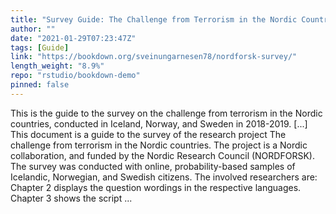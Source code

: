 ```yaml
---
title: "Survey Guide: The Challenge from Terrorism in the Nordic Countries"
author: ""
date: "2021-01-29T07:23:47Z"
tags: [Guide]
link: "https://bookdown.org/sveinungarnesen78/nordforsk-survey/"
length_weight: "8.9%"
repo: "rstudio/bookdown-demo"
pinned: false
---
```


This is the guide to the survey on the challenge from terrorism in the Nordic countries, conducted in Iceland, Norway, and Sweden in 2018-2019. [...] This document is a guide to the survey of the research project The challenge from terrorism in the Nordic countries. The project is a Nordic collaboration, and funded by the Nordic Research Council (NORDFORSK). The survey was conducted with online, probability-based samples of Icelandic, Norwegian, and Swedish citizens. The involved researchers are: Chapter 2 displays the question wordings in the respective languages. Chapter 3 shows the script ...
